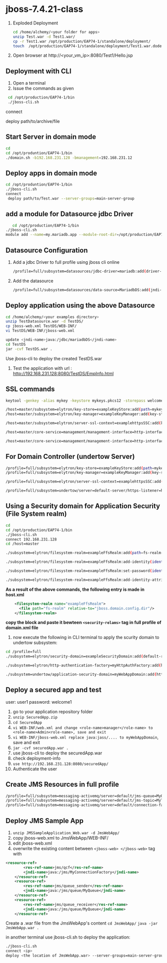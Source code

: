 # jboss-7.4.21-class

1. Exploded Deployment
   ```sh
   cd /home/alchemy/<your folder for apps>
   unzip Test.war -d Test1.war/
   cp -r Test1.war /opt/production/EAP74-1/standalone/deployment/
   touch  /opt/production/EAP74-1/standalone/deployment/Test1.war.dodeploy
   ```

3. Open browser at http://<your_vm_ip>:8080/Test1/Hello.jsp


## Deployment with CLI
1. Open a terminal
2. Issue the commands as given
```sh
 cd /opt/production/EAP74-1/bin
 ./jboss-cli.sh
```
connect <your vm ip>

deploy path/to/archive/file

## Start Server in domain mode
```sh
cd
cd /opt/produntion/EAP74-1/bin
./domain.sh -b192.168.231.128 -bmanagement=192.168.231.12
```
## Deploy apps in domain mode
```sh
cd /opt/produntion/EAP74-1/bin
./jboss-cli.sh
connect
 deploy path/to/Test.war --server-groups=main-server-group
```

## add a module for Datasource jdbc Driver
```sh
   cd /opt/production/EAP74-1/bin
./jboss-cli.sh
module add --name=my.mariadb.app --module-root-dir=/opt/production/EAP74-1/modules/system/layers/base/ --resources=/path/to/mariadb-java-client-3.1.4.jar --dependencies=javax.api,javax.transaction.api
```

## Datasource Configuration
1. Add a jdbc Driver to full profile using jboss cli online
   ```sh
   /profile=full/subsystem=datasources/jdbc-driver=mariadb:add(driver-name="mariadb",driver-module-name="my.mariadb.app",driver-class-name="org.mariadb.jdbc.Driver")
   ```
2. Add the datasource
   ```sh
   /profile=full/subsystem=datasources/data-source=MariadbDS:add(jndi-name="java:/jdbc/mariadbDS",connection-url="jdbc:mariadb://192.168.231.1:3306/empdb",user-name="root",password="welcome",min-pool-size=2,max-pool-size=5,use-ccm=true, driver-name=mariadb)
   ```
## Deploy application using the above Datasource
```sh
cd /home/alchemy/<your examples directory>
unzip TestDatasource.war -d TestDS/
cp jboss-web.xml TestDS/WEB-INF/
vi TestDS/WEB-INF/jboss-web.xml

update <jndi-name>java:/jdbc/mariadbDS</jndi-name>
cd TestDS
jar -cvf TestDS.war . 
```
 Use jboss-cli to deploy the created TestDS.war
1. Test the application with url : http://192.168.231.128:8080/TestDS/EmpInfo.html

## SSL commands
```sh
keytool -genkey -alias mykey -keystore mykeys.pkcs12 -storepass welcome1 -storetype PKCS12 -keyalg RSA -validity 365

/host=master/subsystem=elytron/key-store=exampleKeyStore:add(path=mykeys.pkcs12,credential-reference={clear-text=welcome1},type=PKCS12)
/host=master/subsystem=elytron/key-manager=exampleKeyManager:add(key-store=exampleKeyStore,credential-reference={clear-text=welcome1})

/host=master/subsystem=elytron/server-ssl-context=examplehttpsSSC:add(key-manager=exampleKeyManager, protocols=["TLSv1.2"])

/host=master/core-service=management/management-interface=http-interface:write-attribute(name=ssl-context, value=examplehttpsSSC)

/host=master/core-service=management/management-interface=http-interface:write-attribute(name=secure-port,value=9993)
```
## For Domain Controller (undertow Server)
```sh
/profile=full/subsystem=elytron/key-store=exampleKeyStore:add(path=mykeys.pkcs12,credential-reference={clear-text=welcome1},type=PKCS12)
/profile=full/subsystem=elytron/key-manager=exampleKeyManager:add(key-store=exampleKeyStore,credential-reference={clear-text=welcome1})

/profile=full/subsystem=elytron/server-ssl-context=examplehttpsSSC:add(key-manager=exampleKeyManager, protocols=["TLSv1.2"])

/profile=full/subsystem=undertow/server=default-server/https-listener=https:write-attribute(name=ssl-context, value=examplehttpsSSC)
```
## Using a Security domain for Application Security (File System realm)
```sh
cd
cd /opt/production/EAP74-1/bin
./jboss-cli.sh
connect 192.168.231.128
cd /host=master

./subsystem=elytron/filesystem-realm=exampleFfsRealm:add(path=fs-realm-users,relative-to=jboss.domain.config.dir)

./subsystem=elytron/filesystem-realm=exampleFfsRealm:add-identity(identity=user1)

./subsystem=elytron/filesystem-realm=exampleFfsRealm:set-password(identity=user1, clear={password="passwordUser1"})

./subsystem=elytron/filesystem-realm=exampleFfsRealm:add-identity-attribute(identity=user1, name=Roles, value=["Admin","Guest"])
```
**As a result of the above commands, the following entry is made in host.xml**
```xml
	<filesystem-realm name="exampleFfsRealm">
      <file path="fs-realm" relative-to="jboss.domain.config.dir"/>
    </filesystem-realm>
```
**copy the block and paste it bewteen `<security-relams>` tag in full profile of domain.xml file**
1. now execute the following in CLI terminal to apply the scurity domain to undertow subsystem:
 ```sh
cd /profile=full
./subsystem=elytron/security-domain=exampleSecurityDomain:add(default-realm=exampleFfsRealm,permission-mapper=default-permission-mapper,realms=[{realm=exampleFfsRealm}])

./subsystem=elytron/http-authentication-factory=myHttpAuthFactory:add(http-server-mechanism-factory=global, security-domain=exampleSecurityDomain, mechanism-configurations=[{mechanism-name="BASIC", realm-name="exampleFfsRealm"}])

./subsystem=undertow/application-security-domain=myWebAppDomain:add(http-authentication-factory=myHttpAuthFactory)
```
## Deploy a secured app and test
user: user1
password: welcome1

1. go to your application repository folder
2. `unzip SecuredApp.zip`
3. `cd SecuredApp`
4. `vi WEB-INF/web.xml and change <role-name>manager</role-name> to <role-name>Admin<role-name>, save and exit`
5. `vi WEB-INF/jboss-web.xml replace java:jass/.... to myWebAppDomain`, save and exit
6. `jar -cvf securedApp.war .`
7. use jboss-cli to deploy the securedApp.war 
8. check deployment-info
9. `use http://192.168.231.128:8080/securedApp/`
10. Authenticate the user
    
##  Create JMS Resources in full profile
```sh
/profile=full/subsystem=messaging-activemq/server=default/jms-queue=MyQueue:add(entries=["java:/jms/queue/MyQueue"])
/profile=full/subsystem=messaging-activemq/server=default/jms-topic=MyTopic:add(entries=["java:/jms/topic/MyTopic"])
/profile=full/subsystem=messaging-activemq/server=default/connection-factory=MyConnectionFactory:add(entries=["java:/jms/MyConnectionFactory"],connectors=["in-vm"])
```
## Deploy JMS Sample App
1. `unzip JMSSampleApplication_Web.war -d JmsWebApp/`
2. copy jboss-web.xml to JmsWebApp/WEB-INF/
3. edit jboss-web.xml
4. overwrite the existing content between `<jboss-web> </jboss-web>` tag with
```xml
<resource-ref>
        <res-ref-name>jms/qcf</res-ref-name>
        <jndi-name>java:/jms/MyConnectionFactory</jndi-name>
    </resource-ref>
	<resource-ref>
        <res-ref-name>jms/queue_sender</res-ref-name>
        <jndi-name>java:/jms/queue/MyQueue</jndi-name>
    </resource-ref>
	<resource-ref>
        <res-ref-name>jms/queue_receiver</res-ref-name>
        <jndi-name>java:/jms/queue/MyQueue</jndi-name>
    </resource-ref>
```
Create a .war file from the JmsWebApp's content
`cd JmsWebApp/`
`java -jar JmsWebApp.war .`

in another terminal use jboss-cli.sh to deploy the application:
```sh
./jboss-cli.sh
connect <ip>
deploy <the location of JmsWebApp.war> --server-groups=main-server-group
```
